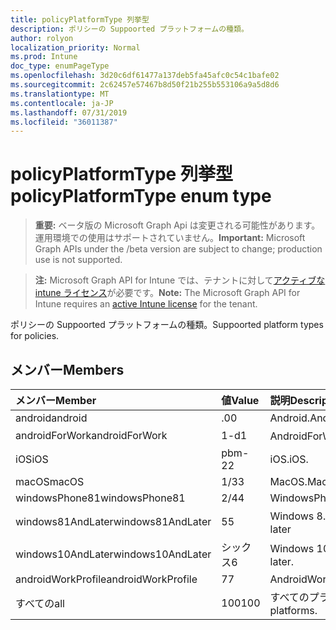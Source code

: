 ```yaml
---
title: policyPlatformType 列挙型
description: ポリシーの Suppoorted プラットフォームの種類。
author: rolyon
localization_priority: Normal
ms.prod: Intune
doc_type: enumPageType
ms.openlocfilehash: 3d20c6df61477a137deb5fa45afc0c54c1bafe02
ms.sourcegitcommit: 2c62457e57467b8d50f21b255b553106a9a5d8d6
ms.translationtype: MT
ms.contentlocale: ja-JP
ms.lasthandoff: 07/31/2019
ms.locfileid: "36011387"
---
```

# <a name="policyplatformtype-enum-type"></a><span data-ttu-id="702a3-103">policyPlatformType 列挙型</span><span class="sxs-lookup"><span data-stu-id="702a3-103">policyPlatformType enum type</span></span>

> <span data-ttu-id="702a3-104">**重要:** ベータ版の Microsoft Graph Api は変更される可能性があります。運用環境での使用はサポートされていません。</span><span class="sxs-lookup"><span data-stu-id="702a3-104">**Important:** Microsoft Graph APIs under the /beta version are subject to change; production use is not supported.</span></span>

> <span data-ttu-id="702a3-105">**注:** Microsoft Graph API for Intune では、テナントに対して[アクティブな intune ライセンス](https://go.microsoft.com/fwlink/?linkid=839381)が必要です。</span><span class="sxs-lookup"><span data-stu-id="702a3-105">**Note:** The Microsoft Graph API for Intune requires an [active Intune license](https://go.microsoft.com/fwlink/?linkid=839381) for the tenant.</span></span>

<span data-ttu-id="702a3-106">ポリシーの Suppoorted プラットフォームの種類。</span><span class="sxs-lookup"><span data-stu-id="702a3-106">Suppoorted platform types for policies.</span></span>

## <a name="members"></a><span data-ttu-id="702a3-107">メンバー</span><span class="sxs-lookup"><span data-stu-id="702a3-107">Members</span></span>
|<span data-ttu-id="702a3-108">メンバー</span><span class="sxs-lookup"><span data-stu-id="702a3-108">Member</span></span>|<span data-ttu-id="702a3-109">値</span><span class="sxs-lookup"><span data-stu-id="702a3-109">Value</span></span>|<span data-ttu-id="702a3-110">説明</span><span class="sxs-lookup"><span data-stu-id="702a3-110">Description</span></span>|
|:---|:---|:---|
|<span data-ttu-id="702a3-111">android</span><span class="sxs-lookup"><span data-stu-id="702a3-111">android</span></span>|<span data-ttu-id="702a3-112">.0</span><span class="sxs-lookup"><span data-stu-id="702a3-112">0</span></span>|<span data-ttu-id="702a3-113">Android.</span><span class="sxs-lookup"><span data-stu-id="702a3-113">Android.</span></span>|
|<span data-ttu-id="702a3-114">androidForWork</span><span class="sxs-lookup"><span data-stu-id="702a3-114">androidForWork</span></span>|<span data-ttu-id="702a3-115">1-d</span><span class="sxs-lookup"><span data-stu-id="702a3-115">1</span></span>|<span data-ttu-id="702a3-116">AndroidForWork。</span><span class="sxs-lookup"><span data-stu-id="702a3-116">AndroidForWork.</span></span>|
|<span data-ttu-id="702a3-117">iOS</span><span class="sxs-lookup"><span data-stu-id="702a3-117">iOS</span></span>|<span data-ttu-id="702a3-118">pbm-2</span><span class="sxs-lookup"><span data-stu-id="702a3-118">2</span></span>|<span data-ttu-id="702a3-119">iOS.</span><span class="sxs-lookup"><span data-stu-id="702a3-119">iOS.</span></span>|
|<span data-ttu-id="702a3-120">macOS</span><span class="sxs-lookup"><span data-stu-id="702a3-120">macOS</span></span>|<span data-ttu-id="702a3-121">1/3</span><span class="sxs-lookup"><span data-stu-id="702a3-121">3</span></span>|<span data-ttu-id="702a3-122">MacOS.</span><span class="sxs-lookup"><span data-stu-id="702a3-122">MacOS.</span></span>|
|<span data-ttu-id="702a3-123">windowsPhone81</span><span class="sxs-lookup"><span data-stu-id="702a3-123">windowsPhone81</span></span>|<span data-ttu-id="702a3-124">2/4</span><span class="sxs-lookup"><span data-stu-id="702a3-124">4</span></span>|<span data-ttu-id="702a3-125">WindowsPhone 8.1</span><span class="sxs-lookup"><span data-stu-id="702a3-125">WindowsPhone 8.1.</span></span>|
|<span data-ttu-id="702a3-126">windows81AndLater</span><span class="sxs-lookup"><span data-stu-id="702a3-126">windows81AndLater</span></span>|<span data-ttu-id="702a3-127">5</span><span class="sxs-lookup"><span data-stu-id="702a3-127">5</span></span>|<span data-ttu-id="702a3-128">Windows 8.1 以降</span><span class="sxs-lookup"><span data-stu-id="702a3-128">Windows 8.1 and later</span></span>|
|<span data-ttu-id="702a3-129">windows10AndLater</span><span class="sxs-lookup"><span data-stu-id="702a3-129">windows10AndLater</span></span>|<span data-ttu-id="702a3-130">シックス</span><span class="sxs-lookup"><span data-stu-id="702a3-130">6</span></span>|<span data-ttu-id="702a3-131">Windows 10 以降。</span><span class="sxs-lookup"><span data-stu-id="702a3-131">Windows 10 and later.</span></span>|
|<span data-ttu-id="702a3-132">androidWorkProfile</span><span class="sxs-lookup"><span data-stu-id="702a3-132">androidWorkProfile</span></span>|<span data-ttu-id="702a3-133">7</span><span class="sxs-lookup"><span data-stu-id="702a3-133">7</span></span>|<span data-ttu-id="702a3-134">AndroidWorkProfile.</span><span class="sxs-lookup"><span data-stu-id="702a3-134">AndroidWorkProfile.</span></span>|
|<span data-ttu-id="702a3-135">すべての</span><span class="sxs-lookup"><span data-stu-id="702a3-135">all</span></span>|<span data-ttu-id="702a3-136">100</span><span class="sxs-lookup"><span data-stu-id="702a3-136">100</span></span>|<span data-ttu-id="702a3-137">すべてのプラットフォーム。</span><span class="sxs-lookup"><span data-stu-id="702a3-137">All platforms.</span></span>|






